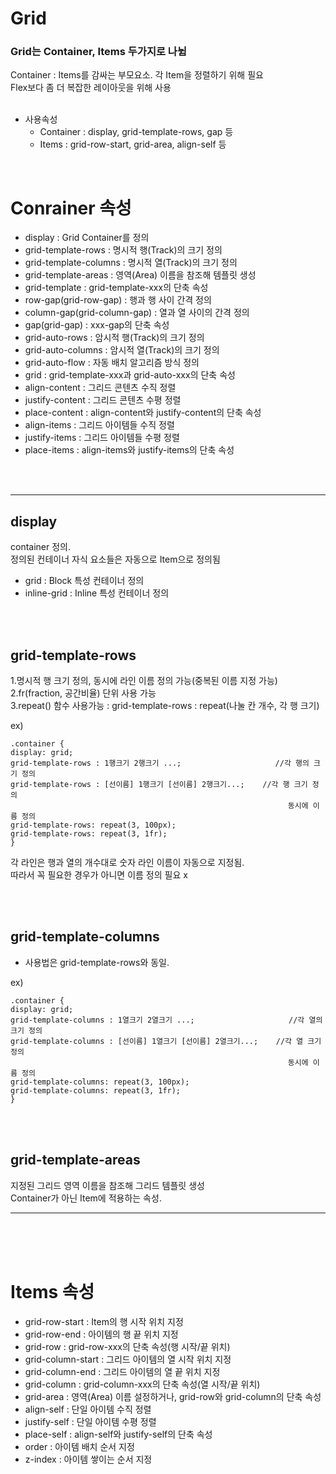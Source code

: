 # Grid

<h3>Grid는 Container, Items 두가지로 나뉨 </h3>
Container : Items를 감싸는 부모요소. 각 Item을 정렬하기 위해 필요<br>
Flex보다 좀 더 복잡한 레이아웃을 위해 사용<br>
<br>

- 사용속성
  - Container : display, grid-template-rows, gap 등
  - Items : grid-row-start, grid-area, align-self 등

<br>

# Conrainer 속성

- display : Grid Container를 정의
- grid-template-rows : 명시적 행(Track)의 크기 정의
- grid-template-columns : 명시적 열(Track)의 크기 정의
- grid-template-areas : 영역(Area) 이름을 참조해 템플릿 생성
- grid-template : grid-template-xxx의 단축 속성
- row-gap(grid-row-gap) : 행과 행 사이 간격 정의
- column-gap(grid-column-gap) : 열과 열 사이의 간격 정의
- gap(grid-gap) : xxx-gap의 단축 속성
- grid-auto-rows : 암시적 행(Track)의 크기 정의
- grid-auto-columns : 암시적 열(Track)의 크기 정의
- grid-auto-flow : 자동 배치 알고리즘 방식 정의
- grid : grid-template-xxx과 grid-auto-xxx의 단축 속성
- align-content : 그리드 콘텐츠 수직 정렬
- justify-content : 그리드 콘텐츠 수평 정렬
- place-content : align-content와 justify-content의 단축 속성
- align-items : 그리드 아이템들 수직 정렬
- justify-items : 그리드 아이템들 수평 정렬
- place-items : align-items와 justify-items의 단축 속성
<br>
<br>
<hr>
<h2>display</h2>

container 정의.  
정의된 컨테이너 자식 요소들은 자동으로 Item으로 정의됨

- grid : Block 특성 컨테이너 정의
- inline-grid : Inline 특성 컨테이너 정의

<br>
<br>
<h2>grid-template-rows</h2>

1.명시적 행 크기 정의, 동시에 라인 이름 정의 가능(중복된 이름 지정 가능)  
2.fr(fraction, 공간비율) 단위 사용 가능  
3.repeat() 함수 사용가능 : grid-template-rows : repeat(나눌 칸 개수, 각 행 크기)

ex)

    .container {
    display: grid;
    grid-template-rows : 1행크기 2행크기 ...;                     //각 행의 크기 정의
    grid-template-rows : [선이름] 1행크기 [선이름] 2행크기...;    //각 행 크기 정의
                                                                  동시에 이름 정의
    grid-template-rows: repeat(3, 100px);
    grid-template-rows: repeat(3, 1fr);
    }

각 라인은 행과 열의 개수대로 숫자 라인 이름이 자동으로 지정됨.  
따라서 꼭 필요한 경우가 아니면 이름 정의 필요 x

<br>
<br>
<h2>grid-template-columns</h2>

- 사용법은 grid-template-rows와 동일.

ex)

    .container {
    display: grid;
    grid-template-columns : 1열크기 2열크기 ...;                     //각 열의 크기 정의
    grid-template-columns : [선이름] 1열크기 [선이름] 2열크기...;    //각 열 크기 정의
                                                                  동시에 이름 정의
    grid-template-columns: repeat(3, 100px);
    grid-template-columns: repeat(3, 1fr);
    }

<br>
<br>
<h2>grid-template-areas</h2>

지정된 그리드 영역 이름을 참조해 그리드 템플릿 생성  
Container가 아닌 Item에 적용하는 속성.

---

<br>
<br>
<br>

# Items 속성

- grid-row-start : Item의 행 시작 위치 지정
- grid-row-end : 아이템의 행 끝 위치 지정
- grid-row : grid-row-xxx의 단축 속성(행 시작/끝 위치)
- grid-column-start : 그리드 아이템의 열 시작 위치 지정
- grid-column-end : 그리드 아이템의 열 끝 위치 지정
- grid-column : grid-column-xxx의 단축 속성(열 시작/끝 위치)
- grid-area : 영역(Area) 이름 설정하거나, grid-row와 grid-column의 단축 속성
- align-self : 단일 아이템 수직 정렬
- justify-self : 단일 아이템 수평 정렬
- place-self : align-self와 justify-self의 단축 속성
- order : 아이템 배치 순서 지정
- z-index : 아이템 쌓이는 순서 지정
